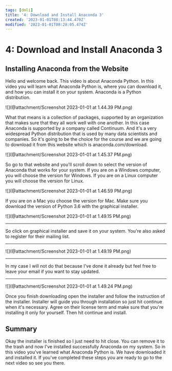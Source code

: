 ```yaml
---
tags: [dmli]
title: '4: Download and Install Anaconda 3'
created: '2023-01-01T08:13:44.470Z'
modified: '2023-01-01T08:28:05.474Z'
---
```


# 4: Download and Install Anaconda 3

## Installing Anaconda from the Website

Hello and welcome back. This video is about Anaconda Python. In this video you will learn what Anaconda Python is, where you can download it, and how you can install it on your system. Anaconda is a Python distribution. 

![](@attachment/Screenshot 2023-01-01 at 1.44.39 PM.png)

What that means is a collection of packages, supported by an organization that makes sure that they all work well with one another. 
In this case Anaconda is supported by a company called Continuum. And it's a very widespread Python distribution that is used by many data scientists and companies. So it's going to be the choice for the course and we are going to download it from this website which is anaconda.com/download.


![](@attachment/Screenshot 2023-01-01 at 1.45.37 PM.png)

So go to that website and you'll scroll down to select the version of Anaconda that works for your system. If you are on a Windows computer, you will choose the version for Windows. If you are on a Linux computer you will choose the version for Linux.

![](@attachment/Screenshot 2023-01-01 at 1.46.59 PM.png)

If you are on a Mac you choose the version for Mac. Make sure you download the version of Python 3.6 with the graphical installer.

![](@attachment/Screenshot 2023-01-01 at 1.49.15 PM.png)

---

So click on graphical installer and save it on your system. You're also asked to register for their mailing list. 

---

![](@attachment/Screenshot 2023-01-01 at 1.49.19 PM.png)
 
---

In my case I will not do that because I've done it already but feel free to leave your email if you want to stay updated.

---

![](@attachment/Screenshot 2023-01-01 at 1.49.24 PM.png)

 Once you finish downloading open the installer and follow the instruction of the installer. Installer will guide you through installation so just hit continue when it's necessary. Agree on their license term and make sure that you're installing it only for yourself. Then hit continue and install. 

## Summary

Okay the installer is finished so I just need to hit close. You can remove it to the trash and now I've installed successfully Anaconda on my system. So in this video you've learned what Anaconda Python is. We have downloaded it and installed it. If you've completed these steps you are ready to go to the next video so see you there.


